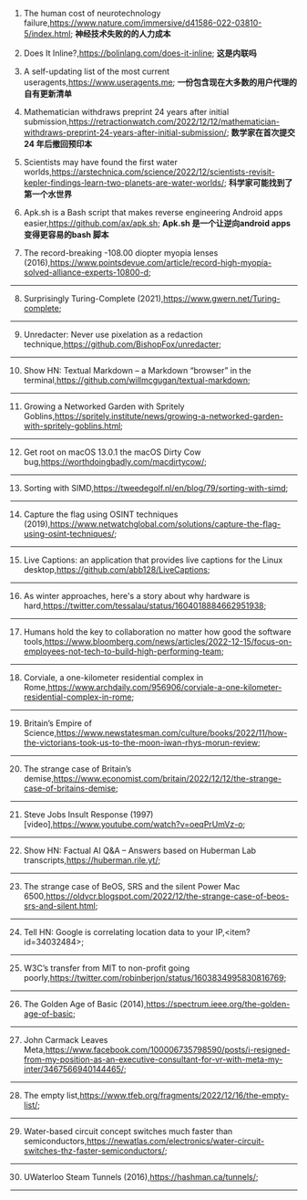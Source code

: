 1. The human cost of neurotechnology failure,<https://www.nature.com/immersive/d41586-022-03810-5/index.html>;
**神经技术失败的的人力成本**

2. Does It Inline?,<https://bolinlang.com/does-it-inline>;
**这是内联吗**

3. A self-updating list of the most current useragents,<https://www.useragents.me>;
**一份包含现在大多数的用户代理的自有更新清单**

4. Mathematician withdraws preprint 24 years after initial submission,<https://retractionwatch.com/2022/12/12/mathematician-withdraws-preprint-24-years-after-initial-submission/>;
**数学家在首次提交 24 年后撤回预印本**

5. Scientists may have found the first water worlds,<https://arstechnica.com/science/2022/12/scientists-revisit-kepler-findings-learn-two-planets-are-water-worlds/>;
**科学家可能找到了第一个水世界**

6. Apk.sh is a Bash script that makes reverse engineering Android apps easier,<https://github.com/ax/apk.sh>;
**Apk.sh 是一个让逆向android apps 变得更容易的bash 脚本**

7. The record-breaking -108.00 diopter myopia lenses (2016),<https://www.pointsdevue.com/article/record-high-myopia-solved-alliance-experts-10800-d>;
****

8. Surprisingly Turing-Complete (2021),<https://www.gwern.net/Turing-complete>;
****

9. Unredacter: Never use pixelation as a redaction technique,<https://github.com/BishopFox/unredacter>;
****

10. Show HN: Textual Markdown – a Markdown “browser” in the terminal,<https://github.com/willmcgugan/textual-markdown>;
****

11. Growing a Networked Garden with Spritely Goblins,<https://spritely.institute/news/growing-a-networked-garden-with-spritely-goblins.html>;
****

12. Get root on macOS 13.0.1 the macOS Dirty Cow bug,<https://worthdoingbadly.com/macdirtycow/>;
****

13. Sorting with SIMD,<https://tweedegolf.nl/en/blog/79/sorting-with-simd>;
****

14. Capture the flag using OSINT techniques (2019),<https://www.netwatchglobal.com/solutions/capture-the-flag-using-osint-techniques/>;
****

15. Live Captions: an application that provides live captions for the Linux desktop,<https://github.com/abb128/LiveCaptions>;
****

16. As winter approaches, here's a story about why hardware is hard,<https://twitter.com/tessalau/status/1604018884662951938>;
****

17. Humans hold the key to collaboration no matter how good the software tools,<https://www.bloomberg.com/news/articles/2022-12-15/focus-on-employees-not-tech-to-build-high-performing-team>;
****

18. Corviale, a one-kilometer residential complex in Rome,<https://www.archdaily.com/956906/corviale-a-one-kilometer-residential-complex-in-rome>;
****

19. Britain’s Empire of Science,<https://www.newstatesman.com/culture/books/2022/11/how-the-victorians-took-us-to-the-moon-iwan-rhys-morun-review>;
****

20. The strange case of Britain’s demise,<https://www.economist.com/britain/2022/12/12/the-strange-case-of-britains-demise>;
****

21. Steve Jobs Insult Response (1997) [video],<https://www.youtube.com/watch?v=oeqPrUmVz-o>;
****

22. Show HN: Factual AI Q&A – Answers based on Huberman Lab transcripts,<https://huberman.rile.yt/>;
****

23. The strange case of BeOS, SRS and the silent Power Mac 6500,<https://oldvcr.blogspot.com/2022/12/the-strange-case-of-beos-srs-and-silent.html>;
****

24. Tell HN: Google is correlating location data to your IP,<item?id=34032484>;
****

25. W3C’s transfer from MIT to non-profit going poorly,<https://twitter.com/robinberjon/status/1603834995830816769>;
****

26. The Golden Age of Basic (2014),<https://spectrum.ieee.org/the-golden-age-of-basic>;
****

27. John Carmack Leaves Meta,<https://www.facebook.com/100006735798590/posts/i-resigned-from-my-position-as-an-executive-consultant-for-vr-with-meta-my-inter/3467566940144465/>;
****

28. The empty list,<https://www.tfeb.org/fragments/2022/12/16/the-empty-list/>;
****

29. Water-based circuit concept switches much faster than semiconductors,<https://newatlas.com/electronics/water-circuit-switches-thz-faster-semiconductors/>;
****

30. UWaterloo Steam Tunnels (2016),<https://hashman.ca/tunnels/>;
****

